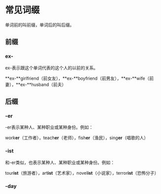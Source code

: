 # 常见词缀

单词前的叫前缀，单词后的叫后缀。

## 前缀

### ex-

ex-表示跟这个单词代表的这个人的以前的关系。

**ex-**girlfriend（前女友），**ex-**boyfriend（前男友），**ex-**wife（前妻），**ex-**husband（前夫）







## 后缀

### -er

-er表示某种人、某种职业或某种身份。例如：

work**er**（工作者），teach**er**（老师），fish**er**（渔民），sing**er**（唱歌的人）

### -ist

和-er类似，也表示某种人、某种职业或某种身份。例如：

tour**ist**（旅游者），art**ist**（艺术家），novel**ist**（小说家），terror**ist**（恐怖分子）

### -day
